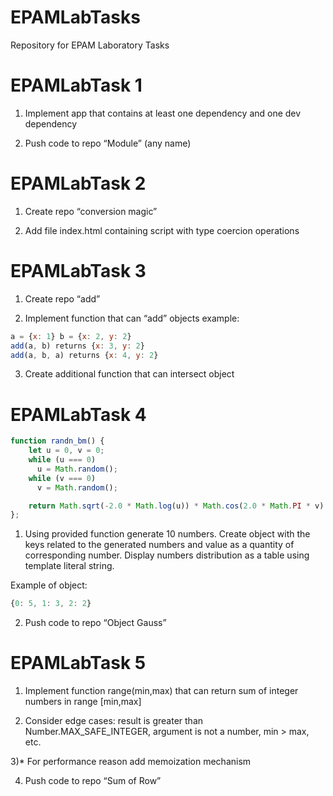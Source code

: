 # EPAMLabTasks
Repository for EPAM Laboratory Tasks
# EPAMLabTask 1

1) Implement app that contains at least one dependency and one dev dependency​

2) Push code to repo “Module” (any name)

# EPAMLabTask 2

1) Create repo “conversion magic”​

2) Add file index.html containing script with type coercion operations​

# EPAMLabTask 3

1) Create repo “add”​

2) Implement function that can “add” objects​
example: 
```javascript
a = {x: 1} b = {x: 2, y: 2} ​
add(a, b) returns {x: 3, y: 2}​
add(a, b, a) returns {x: 4, y: 2}
```
3) Create additional function that can intersect object​

# EPAMLabTask 4

```javascript
function randn_bm() {  
    let u = 0, v = 0;  
    while (u === 0)
      u = Math.random();  
    while (v === 0) 
      v = Math.random();  

    return Math.sqrt(-2.0 * Math.log(u)) * Math.cos(2.0 * Math.PI * v) * 2 | 0;
}; ​
```

1) Using provided function generate 10 numbers. Create object with the keys related to the generated numbers and value as a quantity of corresponding number. Display numbers distribution as a table using template literal string.​

Example of object: 
```javascript
{0: 5, 1: 3, 2: 2}​
```

2) Push code to repo “Object Gauss”

# EPAMLabTask 5

1) Implement function range(min,max) that can return sum of integer numbers in range [min,max]

2) Consider edge cases: result is greater than Number.MAX_SAFE_INTEGER, argument is not a number, min > max, etc.

3)* For performance reason add memoization mechanism

4) Push code to repo “Sum of Row”